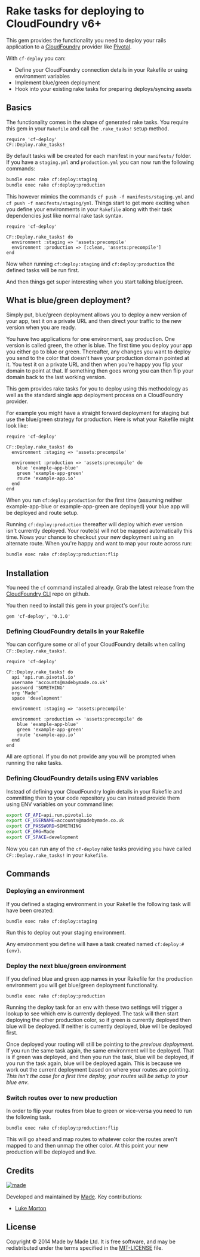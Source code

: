 # Rake tasks for deploying to CloudFoundry v6+

This gem provides the functionality you need to deploy your rails application to
a [CloudFoundry][CloudFoundry] provider like [Pivotal][Pivotal].

With `cf-deploy` you can:

 * Define your CloudFoundry connection details in your Rakefile or using
   environment variables
 * Implement blue/green deployment
 * Hook into your existing rake tasks for preparing deploys/syncing assets

## Basics

The functionality comes in the shape of generated rake tasks. You require this
gem in your `Rakefile` and call the `.rake_tasks!` setup method.

``` Rakefile
require 'cf-deploy'
CF::Deploy.rake_tasks!
```

By default tasks will be created for each manifest in your `manifests/` folder.
If you have a `staging.yml` and `production.yml` you can now run the following
commands:

``` sh
bundle exec rake cf:deploy:staging
bundle exec rake cf:deploy:production
```

This however mimics the commands `cf push -f manifests/staging.yml` and
`cf push -f manifests/staging/yml`. Things start to get more exciting when you
define your environments in your `Rakefile` along with their task dependencies
just like normal rake task syntax.

``` Rakefile
require 'cf-deploy'

CF::Deploy.rake_tasks! do
  environment :staging => 'assets:precompile'
  environment :production => [:clean, 'assets:precompile']
end
```

Now when running `cf:deploy:staging` and `cf:deploy:production` the defined
tasks will be run first.

And then things get super interesting when you start talking blue/green.

## What is blue/green deployment?

Simply put, blue/green deployment allows you to deploy a new version of your
app, test it on a private URL and then direct your traffic to the new version
when you are ready.

You have two applications for one environment, say production. One version is
called green, the other is blue. The first time you deploy your app you either
go to blue or green. Thereafter, any changes you want to deploy you send to the
color that doesn't have your production domain pointed at it. You test it on
a private URL and then when you're happy you flip your domain to point at that.
If something then goes wrong you can then flip your domain back to the last
working version.

This gem provides rake tasks for you to deploy using this methodology as well
as the standard single app deployment process on a CloudFoundry provider.

For example you might have a straight forward deployment for staging but use
the blue/green strategy for production. Here is what your Rakefile might look
like:

``` Rakefile
require 'cf-deploy'

CF::Deploy.rake_tasks! do
  environment :staging => 'assets:precompile'

  environment :production => 'assets:precompile' do
    blue 'example-app-blue'
    green 'example-app-green'
    route 'example-app.io'
  end
end
```

When you run `cf:deploy:production` for the first time (assuming neither
example-app-blue or example-app-green are deployed) your blue app will be
deployed and route setup.

Running `cf:deploy:production` thereafter will deploy which ever version isn't
currently deployed. Your route(s) will not be mapped automatically this time.
Nows your chance to checkout your new deployment using an alternate route. When
you're happy and want to map your route across run:

``` sh
bundle exec rake cf:deploy:production:flip
```

## Installation

You need the `cf` command installed already. Grab the latest release from
the [CloudFoundry CLI][cli] repo on github.

You then need to install this gem in your project's `Gemfile`:

``` Gemfile
gem 'cf-deploy', '0.1.0'
```

### Defining CloudFoundry details in your Rakefile

You can configure some or all of your CloudFoundry details when calling
`CF::Deploy.rake_tasks!`.

``` Rakefile
require 'cf-deploy'

CF::Deploy.rake_tasks! do
  api 'api.run.pivotal.io'
  username 'accounts@madebymade.co.uk'
  password 'SOMETHING'
  org 'Made'
  space 'development'

  environment :staging => 'assets:precompile'

  environment :production => 'assets:precompile' do
    blue 'example-app-blue'
    green 'example-app-green'
    route 'example-app.io'
  end
end
```

All are optional. If you do not provide any you will be prompted when running
the rake tasks.

### Defining CloudFoundry details using ENV variables

Instead of defining your CloudFoundry login details in your Rakefile and
committing then to your code repository you can instead provide them using
ENV variables on your command line:

``` sh
export CF_API=api.run.pivotal.io
export CF_USERNAME=accounts@madebymade.co.uk
export CF_PASSWORD=SOMETHING
export CF_ORG=Made
export CF_SPACE=development
```

Now you can run any of the `cf-deploy` rake tasks providing you have called
`CF::Deploy.rake_tasks!` in your `Rakefile`.

## Commands

### Deploying an environment

If you defined a staging environment in your Rakefile the following task will
have been created:

```
bundle exec rake cf:deploy:staging
```

Run this to deploy out your staging environment.

Any environment you define will have a task created named `cf:deploy:#{env}`.

### Deploy the next blue/green environment

If you defined blue and green app names in your Rakefile for the production
environment you will get blue/green deployment functionality.

```
bundle exec rake cf:deploy:production
```

Running the deploy task for an env with these two settings will trigger a lookup
to see which env is currently deployed. The task will then start deploying
the other production color, so if green is currently deployed then blue will be
deployed. If neither is currently deployed, blue will be deployed first.

Once deployed your routing will still be pointing to the *previous deployment*.
If you run the same task again, the same environment will be deployed. That is
if green was deployed, and then you run the task, blue will be deployed, if you
run the task again, blue will be deployed again. This is because we work out
the current deployment based on where your routes are pointing. *This isn't the
case for a first time deploy, your routes will be setup to your blue env*.

### Switch routes over to new production

In order to flip your routes from blue to green or vice-versa you need to run
the following task.

```
bundle exec rake cf:deploy:production:flip
```

This will go ahead and map routes to whatever color the routes aren't mapped to
and then unmap the other color. At this point your new production will be
deployed and live.

## Credits

[![made](https://s3-eu-west-1.amazonaws.com/made-assets/googleapps/google-apps.png)][made]

Developed and maintained by [Made][made]. Key contributions:

 * [Luke Morton](https://github.com/DrPheltRight)

## License

Copyright © 2014 Made by Made Ltd. It is free software, and may be
redistributed under the terms specified in the [MIT-LICENSE][license] file.

[CloudFoundry]: http://www.cloudfoundry.org/
[Pivotal]: https://run.pivotal.io/
[cli]: https://github.com/cloudfoundry/cli/releases
[made]: http://www.madetech.co.uk?ref=github&repo=ydtd_frontend
[license]: https://github.com/madebymade/cf-deploy/blob/master/LICENSE
